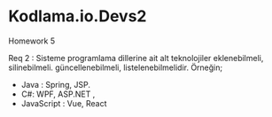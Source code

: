 # Kodlama.io.Devs2
Homework 5

Req 2 : Sisteme programlama dillerine ait alt teknolojiler eklenebilmeli, silinebilmeli. güncellenebilmeli, listelenebilmelidir.
Örneğin; 
- Java : Spring, JSP.
- C#: WPF, ASP.NET ,
- JavaScript : Vue, React
